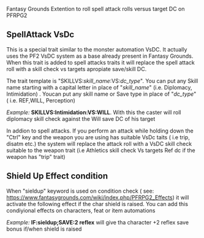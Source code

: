 Fantasy Grounds Extention to roll spell attack rolls versus target DC on PFRPG2

## SpellAttack VsDc
This is a special trait similar to the monster automation VsDC. It actually uses the PF2 VsDC system as a base already present in Fantasy Grounds. When this trait is added to spell attacks traits it will replace the spell attack roll with a skill check vs targets apropiate save/skill DC.

The trait template is "SKILLVS:*skill_name*:VS:*dc_type*". You can put any Skill name starting with a capital letter in place of "*skill_name*" (i.e. Diplomacy, Intimidation) . Youcan put any skill name or Save type in place of "*dc_type*" ( i.e. REF,WILL, Perception)

*Example:* **SKILLVS:Intimidation:VS:WILL**. With this the caster will roll diplomacy skill check against the Will save DC of his target

In addion to spell attacks. If you perform an attack while holding down the "Ctrl" key and the weapon you are using has suitable VsDc taits ( i.e trip, disatm etc.) the system will replace the attack roll with a VsDC skill check suitable to the weapon trait (i.e Athletics skill check Vs targets Ref dc if the weapon has "trip" trait)


## Shield Up Effect condition
When "sieldup" keyword is used on condition check ( see: https://www.fantasygrounds.com/wiki/index.php/PFRPG2_Effects) it will activate the following effect if the char shield is raised. You can add this condiyional effects on characters, feat or item automations

*Example:* **IF:sieldup;SAVE:2 reflex** will give tha character +2 reflex save bonus if/when shield is raised 
